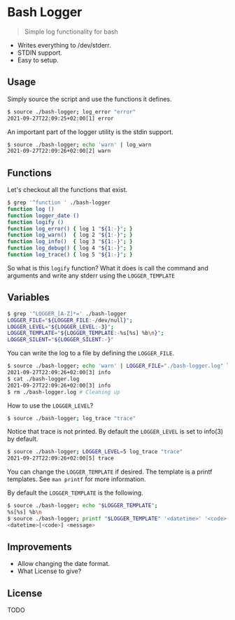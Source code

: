 # Bash Logger

> Simple log functionality for bash

- Writes everything to /dev/stderr.
- STDIN support.
- Easy to setup.

## Usage

Simply source the script and use the functions it defines.


```bash
$ source ./bash-logger; log_error "error"
2021-09-27T22:09:25+02:00[1] error
```

An important part of the logger utility is the stdin support.

```bash
$ source ./bash-logger; echo 'warn' | log_warn
2021-09-27T22:09:26+02:00[2] warn
```

## Functions

Let's checkout all the functions that exist.

```bash
$ grep '^function ' ./bash-logger
function log ()
function logger_date ()
function logify ()
function log_error() { log 1 "${1:-}"; }
function log_warn()  { log 2 "${1:-}"; }
function log_info()  { log 3 "${1:-}"; }
function log_debug() { log 4 "${1:-}"; }
function log_trace() { log 5 "${1:-}"; }
```

So what is this `logify` function? What it does is call the command and
arguments and write any stderr using the `LOGGER_TEMPLATE`

## Variables

```bash
$ grep '^LOGGER_[A-Z]*=' ./bash-logger
LOGGER_FILE="${LOGGER_FILE:-/dev/null}";
LOGGER_LEVEL="${LOGGER_LEVEL:-3}";
LOGGER_TEMPLATE="${LOGGER_TEMPLATE:-%s[%s] %b\n}";
LOGGER_SILENT="${LOGGER_SILENT:-}"
```

You can write the log to a file by defining the `LOGGER_FILE`.

```bash
$ source ./bash-logger; echo 'warn' | LOGGER_FILE="./bash-logger.log" log_info "info"
2021-09-27T22:09:26+02:00[3] info
$ cat ./bash-logger.log
2021-09-27T22:09:26+02:00[3] info
$ rm ./bash-logger.log # Cleaning up

```

How to use the `LOGGER_LEVEL`?

```bash
$ source ./bash-logger; log_trace "trace"

```

Notice that trace is not printed. By default the `LOGGER_LEVEL` is set to
info(3) by default.

```bash
$ source ./bash-logger; LOGGER_LEVEL=5 log_trace "trace"
2021-09-27T22:09:26+02:00[5] trace
```

You can change the `LOGGER_TEMPLATE` if desired. The template is a printf
templates. See `man printf` for more information.

By default the `LOGGER_TEMPLATE` is the following.

```bash
$ source ./bash-logger; echo "$LOGGER_TEMPLATE";
%s[%s] %b\n
$ source ./bash-logger; printf "$LOGGER_TEMPLATE" '<datetime>' '<code>' '<message>'
<datetime>[<code>] <message>
```

## Improvements

- Allow changing the date format.
- What License to give?

## License

TODO
